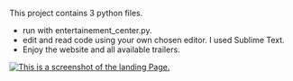 <p>This project contains 3 python files.</p>
<ul>
<li> run with entertainement_center.py.</li>
<li> edit and read code using your own chosen editor. I used Sublime Text.</li> 
<li> Enjoy the website and all available trailers.</li>
 </ul>

<a href><img class="smaller-image thick-green-border" alt="This is a screenshot of the landing Page. " src="https://photos.app.goo.gl/ByQbXzg8NmyzgIrA2"></a>
